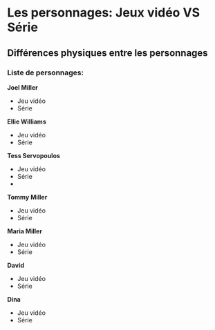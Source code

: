 # Les personnages: Jeux vidéo VS Série

## Différences physiques entre les personnages

### Liste de personnages:
__Joel Miller__
- Jeu vidéo
- Série

__Ellie Williams__
- Jeu vidéo
- Série

__Tess Servopoulos__
- Jeu vidéo
- Série
- 
__Tommy Miller__
- Jeu vidéo
- Série

__Maria Miller__
- Jeu vidéo
- Série

__David__
- Jeu vidéo
- Série

__Dina__
- Jeu vidéo
- Série




